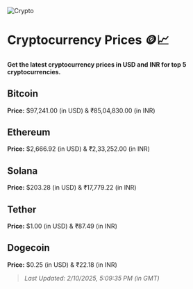 
![Crypto](https://www.techguide.com.au/wp-content/uploads/2020/11/crypto3.jpeg)

# Cryptocurrency Prices 🪙📈

#### Get the latest cryptocurrency prices in USD and INR for top 5 cryptocurrencies.

## Bitcoin

**Price:** $97,241.00 (in USD) & ₹85,04,830.00 (in INR)

## Ethereum

**Price:** $2,666.92 (in USD) & ₹2,33,252.00 (in INR)

## Solana

**Price:** $203.28 (in USD) & ₹17,779.22 (in INR)

## Tether

**Price:** $1.00 (in USD) & ₹87.49 (in INR)

## Dogecoin

**Price:** $0.25 (in USD) & ₹22.18 (in INR)

> _Last Updated: 2/10/2025, 5:09:35 PM (in GMT)_
